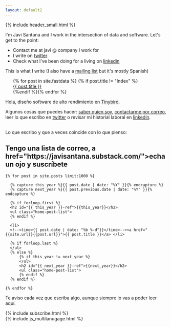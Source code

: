 ```yaml
---
layout: default2
---
```


{% include header_small.html %}

<div id="english">
  <p>I'm Javi Santana and I work in the intersection of data and software. Let's get to the point:</p>
  <ul>
    <li>Contact me at javi @ company I work for</li>
    <li>I write on <a href="http://twitter.com/javisantana">twitter</a></li>
    <li>Check what I've been doing for a living on <a href="http://www.linkedin.com/in/javisantana">linkedin</a></li>
  </ul>
  <p>This is what I write (I also have a <a href="https://javisantana.substack.com/">mailing list</a> but it's mostly Spanish)</p>
  <ul class="home-post-list">
      {% for post in site.fastdata %} {% if post.title != "Index" %}<li style="list-style-type: none;"><a href="{{site.url}}{{post.url}}">{{ post.title }}</a></li>{%endif %}{% endfor %}
  </ul>

</div>

<div id="spanish">
  <p>Hola, diseño software de alto rendimiento en <a href="https://tinybird.co">Tinybird</a>.</p>
  
  <p>Algunos cosas que puedes hacer: <a href="/about">saber quien soy</a>, <a href="mailto://javi@company I work for">contactarme por correo</a>, leer lo que escribo en <a href="http://twitter.com/javisantana">twitter</a> o revisar mi historial laboral en <a href="http://www.linkedin.com/in/javisantana">linkedin</a>.
  </p>
  <p style="margin-top: 30px">Lo que escribo y que a veces coincide con lo que pienso:</p>

  <div>
    <h2>Tengo una lista de correo, a href="https://javisantana.substack.com/">echa un ojo y suscríbete</a></h2>
    <!--
    <ul class="home-post-list">
      <li><a href="https://javisantana.substack.com/p/el-brazo-bionico">El brazo biónico</a> </li>
      <li><a href="https://javisantana.substack.com/p/por-que">¿Por qué?</a></li>  
      <li><a href="https://javisantana.substack.com/p/puede-chatgpt-trabajar-en-tinybird">Puede chatGPT trabajar en Tinybird</a> </li>
    </ul>
    <h3>Temporada "a la segunda todo sale bien"</h3>
    <p>Una serie sobre algunas de las cosas que pienso después de volver a montar un equipo desde cero</p>
    <ul class="home-post-list">
      <li><a href="https://javisantana.substack.com/p/a-la-segunda-todo-sale-bien-la-espada">A la segunda todo sale bien: la espada de Damocles</a> </li>
      <li><a href="https://javisantana.substack.com/p/a-la-segunda-siempre-sale-bien-el">A la segunda todo sale bien: el soporte técnico</a> </li>
      <li><a href="https://javisantana.substack.com/p/a-la-segunda-todo-sale-bien-la-recetita">A la segunda todo sale bien: la recetita</a> </li>
      <li><a href="https://javisantana.substack.com/p/a-la-segunda-todo-sale-bien-el-end">A la segunda todo sale bien:el end-to-end developer</a> </li>
    </ul>
    -->
    
    {% for post in site.posts limit:1000 %}

      {% capture this_year %}{{ post.date | date: "%Y" }}{% endcapture %}
      {% capture next_year %}{{ post.previous.date | date: "%Y" }}{% endcapture %}

      {% if forloop.first %}
      <h2 id="{{ this_year }}-ref">{{this_year}}</h2>
      <ul class="home-post-list">
      {% endif %}

      <li>
      <!--<time>{{ post.date | date: "%b %-d"}}</time>--><a href="{{site.url}}{{post.url}}">{{ post.title }}</a> </li> 

      {% if forloop.last %}
      </ul>
      {% else %}
          {% if this_year != next_year %}
          </ul>
          <h2 id="{{ next_year }}-ref">{{next_year}}</h2>
          <ul class="home-post-list">
          {% endif %}
      {% endif %}

    {% endfor %}
  </div>
  <div class="footer">
    <p>Te aviso cada vez que escriba algo, aunque siempre lo vas a poder leer aquí.</p>
    {% include subscribe.html %}
  </div>
</div>
  {% include js_multilanugage.html %}

